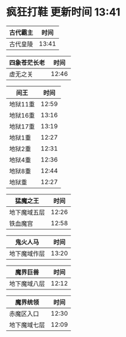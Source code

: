 # 疯狂打鞋 更新时间 13:41

| 古代霸主   | 时间    |
|--------|-------|
| 古代皇陵 | 13:41 |

| 四象苍茫长老   | 时间    |
|--------|-------|
| 虚无之关 | 12:46 |

| 间王   | 时间    |
|--------|-------|
| 地狱11重 | 12:59 |
| 地狱16重 | 13:16 |
| 地狱17重 | 13:19 |
| 地狱1重 | 12:27 |
| 地狱2重 | 12:31 |
| 地狱4重 | 12:36 |
| 地狱8重 | 12:44 |
| 地狱重 | 12:27 |

| 猛魔之王   | 时间    |
|--------|-------|
| 地下魔域五层 | 12:26 |
| 铁血魔宫 | 12:58 |

| 鬼火人马   | 时间    |
|--------|-------|
| 地下魔域作层 | 13:20 |

| 魔界巨兽   | 时间    |
|--------|-------|
| 地下魔域八层 | 12:12 |

| 魔界统领   | 时间    |
|--------|-------|
| 赤魔区入口 | 12:30 |
| 地下魔域七层 | 12:09 |